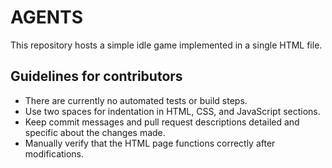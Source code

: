 # AGENTS

This repository hosts a simple idle game implemented in a single HTML file.

## Guidelines for contributors

- There are currently no automated tests or build steps.
- Use two spaces for indentation in HTML, CSS, and JavaScript sections.
- Keep commit messages and pull request descriptions detailed and specific about the changes made.
- Manually verify that the HTML page functions correctly after modifications.

